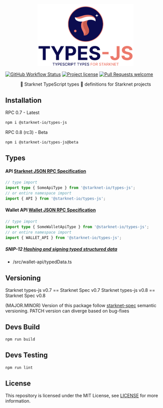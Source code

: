 <p align="center">
  <img width='300' src="https://raw.githubusercontent.com/starknet-io/types-js/9c98311bfdeda3440b0d65d2eaa3c5869ddedcab/types%20js%20logo.png">
</p>

[![GitHub Workflow Status](https://github.com/starknet-io/types-js/actions/workflows/publish.yml/badge.svg)](https://github.com/starknet-io/types-js/actions/workflows/publish.yml)
[![Project license](https://img.shields.io/github/license/starknet-io/types-js.svg?style=flat-square)](LICENSE)
[![Pull Requests welcome](https://img.shields.io/badge/PRs-welcome-ff69b4.svg?style=flat-square)](https://github.com/starknet-io/types-js/issues?q=is%3Aissue+is%3Aopen+label%3A%22help+wanted%22)

<p align="center">
🐺 Starknet TypeScript types 🚀 definitions for Starknet projects
</p>


## Installation

RPC 0.7 - Latest

```bash
npm i @starknet-io/types-js
```

RPC 0.8 (rc3) - Beta

```bash
npm i @starknet-io/types-js@beta
```

## Types

#### API [Starknet JSON RPC Specification](https://github.com/starkware-libs/starknet-specs/tree/master/api)

```ts
// type import
import type { SomeApiType } from '@starknet-io/types-js';
// or entire namespace import
import { API } from '@starknet-io/types-js';
```

#### Wallet API [Wallet JSON RPC Specification](https://github.com/starkware-libs/starknet-specs/tree/48e77bf4aaf687388b40b8198e3105401941517a/wallet-api)

```ts
// type import
import type { SomeWalletApiType } from '@starknet-io/types-js';
// or entire namespace import
import { WALLET_API } from '@starknet-io/types-js';
```

##### SNIP-12 [Hashing and signing typed structured data](https://github.com/starknet-io/SNIPs/blob/main/SNIPS/snip-12.md)

- /src/wallet-api/typedData.ts

## Versioning

Starknet types-js v0.7 == Starknet Spec v0.7
Starknet types-js v0.8 == Starknet Spec v0.8

(MAJOR.MINOR) Version of this package follow [starknet-spec](https://github.com/starkware-libs/starknet-specs) semantic versioning. PATCH version can diverge based on bug-fixes

## Devs Build

```bash
npm run build
```

## Devs Testing

```bash
npm run lint
```

## License

This repository is licensed under the MIT License, see [LICENSE](LICENSE) for more information.
